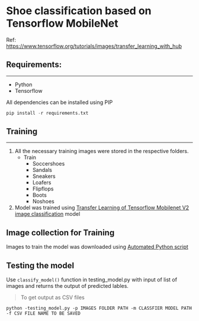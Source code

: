 # Shoe classification based on Tensorflow MobileNet

Ref: https://www.tensorflow.org/tutorials/images/transfer_learning_with_hub

## Requirements:

---

- Python
- Tensorflow

All dependencies can be installed using PIP

```Python
pip install -r requirements.txt
```

## Training

---

1. All the necessary training images were stored in the respective folders.
   - Train
     - Soccershoes
     - Sandals
     - Sneakers
     - Loafers
     - Flipflops
     - Boots
     - Noshoes
2. Model was trained using
   [Transfer Learning of Tensorflow Mobilenet V2 image classification](https://tfhub.dev/s?module-type=image-classification&q=tf2) model

## Image collection for Training

Images to train the model was downloaded using [Automated Python script](https://github.com/raghulrajn/Image-collection-for-Computer-vision-projects)

## Testing the model

Use `classify_model()` function in testing_model.py with input of list of images and returns the output of predicted lables.

> To get output as CSV files

`python -testing_model.py -p IMAGES FOLDER PATH -m CLASSFIER MODEL PATH -f CSV FILE NAME TO BE SAVED`
